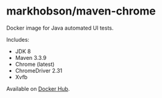 # markhobson/maven-chrome

Docker image for Java automated UI tests.

Includes:

* JDK 8
* Maven 3.3.9
* Chrome (latest)
* ChromeDriver 2.31
* Xvfb

Available on [Docker Hub](https://hub.docker.com/r/markhobson/maven-chrome/).
